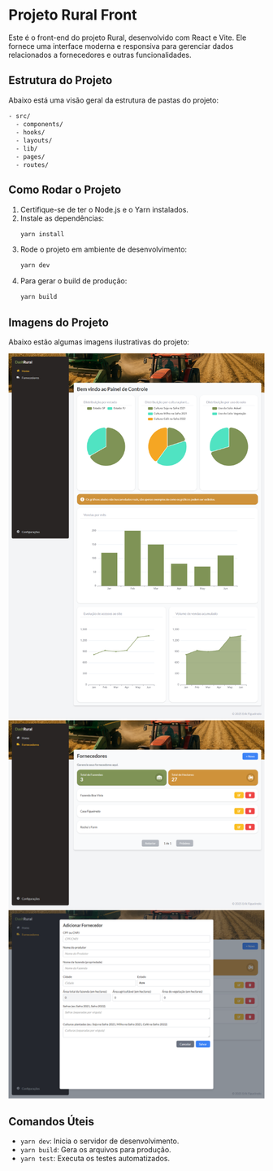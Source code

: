 # Projeto Rural Front

Este é o front-end do projeto Rural, desenvolvido com React e Vite. Ele fornece uma interface moderna e responsiva para gerenciar dados relacionados a fornecedores e outras funcionalidades.

## Estrutura do Projeto

Abaixo está uma visão geral da estrutura de pastas do projeto:

```
- src/
  - components/
  - hooks/
  - layouts/
  - lib/
  - pages/
  - routes/
```

## Como Rodar o Projeto

1. Certifique-se de ter o Node.js e o Yarn instalados.
2. Instale as dependências:
   ```bash
   yarn install
   ```
3. Rode o projeto em ambiente de desenvolvimento:
   ```bash
   yarn dev
   ```
4. Para gerar o build de produção:
   ```bash
   yarn build
   ```

## Imagens do Projeto

Abaixo estão algumas imagens ilustrativas do projeto:

![Imagem 1](doc-assets/1.png)
![Imagem 2](doc-assets/2.png)
![Imagem 3](doc-assets/3.png)

## Comandos Úteis

- `yarn dev`: Inicia o servidor de desenvolvimento.
- `yarn build`: Gera os arquivos para produção.
- `yarn test`: Executa os testes automatizados.